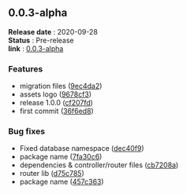 ## 0.0.3-alpha
**Release date** : 2020-09-28 <br>
**Status** : Pre-release <br>
**link** : [0.0.3-alpha](https://github.com/TimePHP-org/TimePHP/releases/tag/0.0.3-alpha)
 
### Features

-  migration files ([9ec4da2](https://github.com/TimePHP-org/TimePHP/commit/9ec4da2dccb2b9e9c8cffbfc704968cd1020a00e))
-  assets logo ([9678cf3](https://github.com/TimePHP-org/TimePHP/commit/9678cf3947670b0bc000f79c677d1417a1c9cfa6))
-  release 1.0.0 ([cf207fd](https://github.com/TimePHP-org/TimePHP/commit/cf207fd2c08fa57252e9e709d8ccf75fc5637cb0))
-  first commit ([36f6ed8](https://github.com/TimePHP-org/TimePHP/commit/36f6ed8386b0a022112d83869cb2bf21cdff9edd))
          
### Bug fixes

-  Fixed database namespace ([dec40f9](https://github.com/TimePHP-org/TimePHP/commit/dec40f9e481bdc6470336b86585edea38b9797c8))
-  package name ([7fa30c6](https://github.com/TimePHP-org/TimePHP/commit/7fa30c6a2572f25fe0e551b30e32a7e80bd3235e))
-  dependencies & controller/router files ([cb7208a](https://github.com/TimePHP-org/TimePHP/commit/cb7208a2bd0a7a0b005bd083919a75cc78347326))
-  router lib ([d75c785](https://github.com/TimePHP-org/TimePHP/commit/d75c7859adaed52a71d745e7b59d0970805ce8a8))
-  package name ([457c363](https://github.com/TimePHP-org/TimePHP/commit/457c363773d5b6e362d422b58209ad368ea3be85))

<br>

